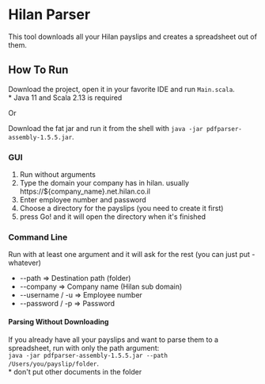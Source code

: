 # Hilan Parser

This tool downloads all your Hilan payslips and creates a spreadsheet out of them.

## How To Run

Download the project, open it in your favorite IDE and run `Main.scala`.  
\* Java 11 and Scala 2.13 is required

Or

Download the fat jar and run it from the shell with `java -jar pdfparser-assembly-1.5.5.jar`.

### GUI
1. Run without arguments
2. Type the domain your company has in hilan. usually https://${company_name}.net.hilan.co.il
3. Enter employee number and password
4. Choose a directory for the payslips (you need to create it first)
5. press Go! and it will open the directory when it's finished

### Command Line
Run with at least one argument and it will ask for the rest (you can just put -whatever)
- --path => Destination path (folder)
- --company => Company name (Hilan sub domain)
- --username / -u => Employee number 
- --password / -p => Password 

#### Parsing Without Downloading
If you already have all your payslips and want to parse them to a spreadsheet, run with only the path argument:  
`java -jar pdfparser-assembly-1.5.5.jar --path /Users/you/payslip/folder`.  
\* don't put other documents in the folder
